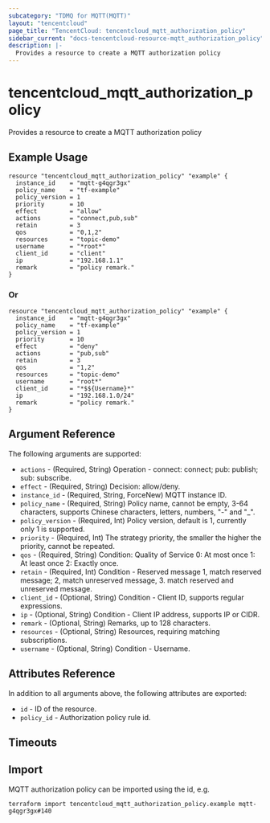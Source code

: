 ```yaml
---
subcategory: "TDMQ for MQTT(MQTT)"
layout: "tencentcloud"
page_title: "TencentCloud: tencentcloud_mqtt_authorization_policy"
sidebar_current: "docs-tencentcloud-resource-mqtt_authorization_policy"
description: |-
  Provides a resource to create a MQTT authorization policy
---
```


# tencentcloud_mqtt_authorization_policy

Provides a resource to create a MQTT authorization policy

## Example Usage

```hcl
resource "tencentcloud_mqtt_authorization_policy" "example" {
  instance_id    = "mqtt-g4qgr3gx"
  policy_name    = "tf-example"
  policy_version = 1
  priority       = 10
  effect         = "allow"
  actions        = "connect,pub,sub"
  retain         = 3
  qos            = "0,1,2"
  resources      = "topic-demo"
  username       = "*root*"
  client_id      = "client"
  ip             = "192.168.1.1"
  remark         = "policy remark."
}
```

### Or

```hcl
resource "tencentcloud_mqtt_authorization_policy" "example" {
  instance_id    = "mqtt-g4qgr3gx"
  policy_name    = "tf-example"
  policy_version = 1
  priority       = 10
  effect         = "deny"
  actions        = "pub,sub"
  retain         = 3
  qos            = "1,2"
  resources      = "topic-demo"
  username       = "root*"
  client_id      = "*$${Username}*"
  ip             = "192.168.1.0/24"
  remark         = "policy remark."
}
```

## Argument Reference

The following arguments are supported:

* `actions` - (Required, String) Operation - connect: connect; pub: publish; sub: subscribe.
* `effect` - (Required, String) Decision: allow/deny.
* `instance_id` - (Required, String, ForceNew) MQTT instance ID.
* `policy_name` - (Required, String) Policy name, cannot be empty, 3-64 characters, supports Chinese characters, letters, numbers, "-" and "_".
* `policy_version` - (Required, Int) Policy version, default is 1, currently only 1 is supported.
* `priority` - (Required, Int) The strategy priority, the smaller the higher the priority, cannot be repeated.
* `qos` - (Required, String) Condition: Quality of Service 0: At most once 1: At least once 2: Exactly once.
* `retain` - (Required, Int) Condition - Reserved message 1, match reserved message; 2, match unreserved message, 3. match reserved and unreserved message.
* `client_id` - (Optional, String) Condition - Client ID, supports regular expressions.
* `ip` - (Optional, String) Condition - Client IP address, supports IP or CIDR.
* `remark` - (Optional, String) Remarks, up to 128 characters.
* `resources` - (Optional, String) Resources, requiring matching subscriptions.
* `username` - (Optional, String) Condition - Username.

## Attributes Reference

In addition to all arguments above, the following attributes are exported:

* `id` - ID of the resource.
* `policy_id` - Authorization policy rule id.


## Timeouts

<no value>


## Import

MQTT authorization policy can be imported using the id, e.g.

```
terraform import tencentcloud_mqtt_authorization_policy.example mqtt-g4qgr3gx#140
```

